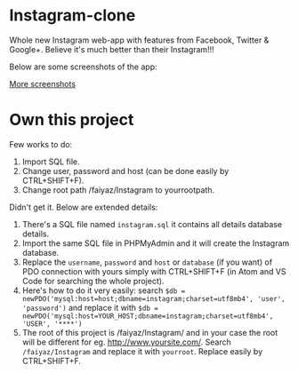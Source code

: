 # Instagram-clone
Whole new Instagram web-app with features from Facebook, Twitter &amp; Google+. Believe it's much better than their Instagram!!!

Below are some screenshots of the app:

[More screenshots](https://www.dropbox.com/sh/7yysaawc7fn4ls0/AAAebtBOyYk-hiLXBjHxTz-da?dl=0 "More screenshots")

# Own this project
Few works to do:
  1. Import SQL file.          
  2. Change user, password and host (can be done easily by CTRL+SHIFT+F).
  3. Change root path /faiyaz/Instagram to yourrootpath.
 
 Didn't get it. Below are extended details:
 
1. There's a SQL file named `instagram.sql` it contains all details database details.
2. Import the same SQL file in PHPMyAdmin and it will create the Instagram database.
3. Replace the `username`, `password` and `host` or `database` (if you want) of PDO connection with yours simply with CTRL+SHIFT+F (in Atom and VS Code for searching the whole project).
4. Here's how to do it very easily: search `$db = newPDO('mysql:host=host;dbname=instagram;charset=utf8mb4', 'user', 'password')` and replace it with `$db = newPDO('mysql:host=YOUR_HOST;dbname=instagram;charset=utf8mb4', 'USER', '****')`
5. The root of this project is /faiyaz/Instagram/ and in your case the root will be different for eg. http://www.yoursite.com/. Search `/faiyaz/Instagram` and replace it with `yourroot`. Replace easily by CTRL+SHIFT+F.
